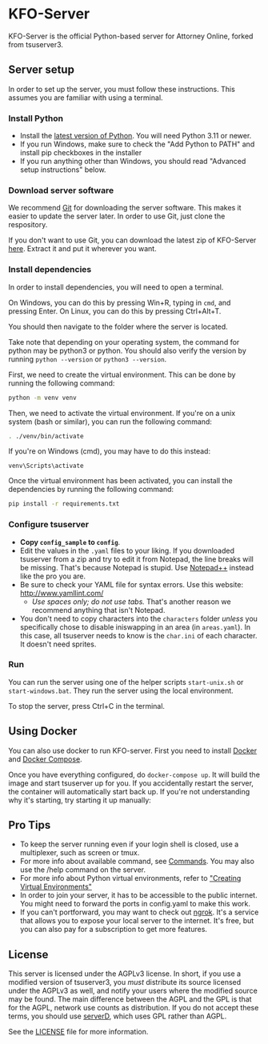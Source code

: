 
# KFO-Server

KFO-Server is the official Python-based server for Attorney Online, forked from tsuserver3.

## Server setup

In order to set up the server, you must follow these instructions. This assumes you are familiar with using a terminal.

### Install Python

* Install the [latest version of Python](https://www.python.org/downloads/). You will need Python 3.11 or newer.
* If you run Windows, make sure to check the "Add Python to PATH" and install pip checkboxes in the installer
* If you run anything other than Windows, you should read "Advanced setup instructions" below.

### Download server software

We recommend [Git](https://git-scm.com/downloads/guis) for downloading the server software.
This makes it easier to update the server later. In order to use Git, just clone the respository.

If you don't want to use Git, you can download the latest zip of KFO-Server [here](https://github.com/Crystalwarrior/KFO-Server/archive/refs/heads/master.zip). Extract it and put it wherever you want.

### Install dependencies

In order to install dependencies, you will need to open a terminal.

On Windows, you can do this by pressing Win+R, typing in `cmd`, and pressing Enter.
On Linux, you can do this by pressing Ctrl+Alt+T.

You should then navigate to the folder where the server is located.

Take note that depending on your operating system, the command for python may be python3 or python.
You should also verify the version by running `python --version` or `python3 --version`.

First, we need to create the virtual environment. This can be done by running the following command:

```bash
python -m venv venv
```

Then, we need to activate the virtual environment.
If you're on a unix system (bash or similar), you can run the following command:

```bash
. ./venv/bin/activate
```

If you're on Windows (cmd), you may have to do this instead:

```batch
venv\Scripts\activate
```

Once the virtual environment has been activated, you can install the dependencies by running the following command:

```bash
pip install -r requirements.txt
```

### Configure tsuserver

* **Copy `config_sample` to `config`**.
* Edit the values in the `.yaml` files to your liking. If you downloaded tsuserver from a zip and try to edit it from Notepad, the line breaks will be missing. That's because Notepad is stupid. Use [Notepad++](https://notepad-plus-plus.org/) instead like the pro you are.
* Be sure to check your YAML file for syntax errors. Use this website: <http://www.yamllint.com/>
  * *Use spaces only; do not use tabs.* That's another reason we recommend anything that isn't Notepad.
* You don't need to copy characters into the `characters` folder *unless* you specifically chose to disable iniswapping in an area (in `areas.yaml`). In this case, all tsuserver needs to know is the `char.ini` of each character. It doesn't need sprites.

### Run

You can run the server using one of the helper scripts `start-unix.sh` or `start-windows.bat`.
They run the server using the local environment.

To stop the server, press Ctrl+C in the terminal.

## Using Docker

You can also use docker to run KFO-server. First you need to install [Docker](https://get.docker.com/) and [Docker Compose](https://docs.docker.com/compose/install/).

Once you have everything configured, do `docker-compose up`. It will build the image and start tsuserver up for you. If you accidentally restart the server, the container will automatically start back up. If you're not understanding why it's starting, try starting it up manually:

## Pro Tips

* To keep the server running even if your login shell is closed, use a multiplexer, such as screen or tmux.
* For more info about available command, see [Commands](https://github.com/Crystalwarrior/KFO-Server/blob/master/docs/commands.md). You may also use the /help command on the server.
* For more info about Python virtual environments, refer to ["Creating Virtual Environments"](https://docs.python.org/3/library/venv.html#creating-virtual-environments)
* In order to join your server, it has to be accessible to the public internet. You might need to forward the ports in config.yaml to make this work.
* If you can't portforward, you may want to check out [ngrok](https://ngrok.com/). It's a service that allows you to expose your local server to the internet. It's free, but you can also pay for a subscription to get more features.

## License

This server is licensed under the AGPLv3 license. In short, if you use a modified version of tsuserver3, you *must* distribute its source licensed under the AGPLv3 as well, and notify your users where the modified source may be found. The main difference between the AGPL and the GPL is that for the AGPL, network use counts as distribution. If you do not accept these terms, you should use [serverD](https://github.com/Attorney-Online-Engineering-Task-Force/serverD), which uses GPL rather than AGPL.

See the [LICENSE](LICENSE.md) file for more information.
